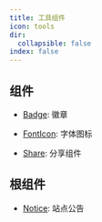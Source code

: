 ```yaml
---
title: 工具组件
icon: tools
dir:
  collapsible: false
index: false
---
```


## 组件

- [Badge](./badge.md): 徽章

- [FontIcon](./font-icon.md): 字体图标

- [Share](share.md): 分享组件

## 根组件

- [Notice](./notice.md): 站点公告
